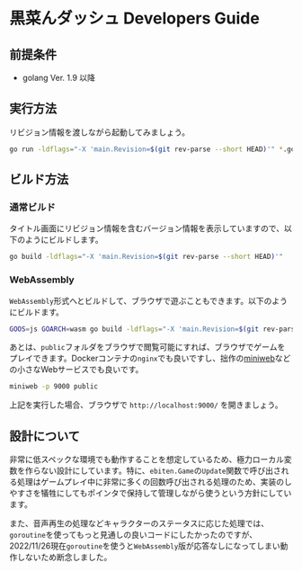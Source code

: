 # 黒菜んダッシュ Developers Guide

## 前提条件

- golang Ver. 1.9 以降

## 実行方法

リビジョン情報を渡しながら起動してみましょう。

```sh
go run -ldflags="-X 'main.Revision=$(git rev-parse --short HEAD)'" *.go
```

## ビルド方法

### 通常ビルド

タイトル画面にリビジョン情報を含むバージョン情報を表示していますので、以下のようにビルドします。

```sh
go build -ldflags="-X 'main.Revision=$(git rev-parse --short HEAD)'"
```

### WebAssembly

`WebAssembly`形式へとビルドして、ブラウザで遊ぶこともできます。以下のようにビルドます。

```sh
GOOS=js GOARCH=wasm go build -ldflags="-X 'main.Revision=$(git rev-parse --short HEAD)'" -o public/kuronan-dash.wasm
```

あとは、`public`フォルダをブラウザで閲覧可能にすれば、ブラウザでゲームをプレイできます。Dockerコンテナの`nginx`でも良いですし、拙作の[miniweb](https://github.com/kemokemo/miniweb)などの小さなWebサービスでも良いです。

```sh
miniweb -p 9000 public
```

上記を実行した場合、ブラウザで `http://localhost:9000/` を開きましょう。

## 設計について

非常に低スペックな環境でも動作することを想定しているため、極力ローカル変数を作らない設計にしています。特に、`ebiten.Game`の`Update`関数で呼び出される処理はゲームプレイ中に非常に多くの回数呼び出される処理のため、実装のしやすさを犠牲にしてもポインタで保持して管理しながら使うという方針にしています。

また、音声再生の処理などキャラクターのステータスに応じた処理では、`goroutine`を使ってもっと見通しの良いコードにしたかったのですが、2022/11/26現在`goroutine`を使うと`WebAssembly`版が応答なしになってしまい動作しないため断念しました。
